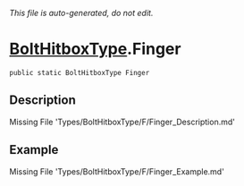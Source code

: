 *This file is auto-generated, do not edit.*

# [BoltHitboxType](Types/BoltHitboxType.md).Finger
`public static BoltHitboxType Finger`
## Description
Missing File 'Types/BoltHitboxType/F/Finger_Description.md'
## Example
Missing File 'Types/BoltHitboxType/F/Finger_Example.md'

